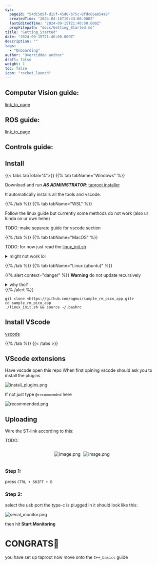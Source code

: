 ```yaml
---
sys:
  pageId: "54dc585f-d15f-45d0-b75c-8fdc66a854a8"
  createdTime: "2024-04-16T19:43:00.000Z"
  lastEditedTime: "2024-09-15T21:40:00.000Z"
  propFilepath: "docs/Getting_Started.md"
title: "Getting_Started"
date: "2024-09-15T21:40:00.000Z"
description: ""
tags:
  - "Onboarding"
author: "Overridden author"
draft: false
weight: 1
toc: false
icon: "rocket_launch"
---
```


## Computer Vision guide:

[link_to_page](86d45bc0-388b-4d26-8848-44f255f73d0e)

## ROS guide:

[link_to_page](3c76c1de-ec8f-46d6-8b0a-294005edc2d5)

## Controls guide:

## Install

{{< tabs tabTotal="4">}}
{{% tab tabName="Windows" %}}

Download and run _**AS ADMINISTRATOR**_: [taproot installer](https://github.com/Thornbots/TeachingFreshies/releases/tag/1.0)

It automatically installs all the tools and vscode.

{{% /tab %}}
{{% tab tabName="WSL" %}}

Follow the linux guide but currently some methods do not work (also ur kinda on ur own hehe)

TODO: make separate guide for vscode section

{{% /tab %}}
{{% tab tabName="MacOS" %}}

TODO: for now just read the [linux_init.sh](https://github.com/agmui/sample_rm_pico_app/blob/main/linux_init.sh)

<details>
<summary>might not work lol</summary>

`brew install libusb pkg-config`

Next install: [vscode](https://code.visualstudio.com/Download)

</details>

{{% /tab %}}
{{% tab tabName="Linux (ubuntu)" %}}

{{% alert context="danger" %}}
**Warning** do not update recursively
<details>
<summary>why tho?</summary>
There are some submodules that may go on for a while (like tinyusb) and I highly
recommend you don't need to get them.
If you want to see what submodules I update just look in `linux_init.sh`
</details>
{{% /alert %}}

```shell
git clone <https://github.com/agmui/sample_rm_pico_app.git>
cd sample_rm_pico_app
./linux_init.sh && source ~/.bashrc
```

## Install VScode

[vscode](https://code.visualstudio.com/Download)

{{% /tab %}}
{{< /tabs >}}

## VScode extensions

Have vscode open this repo
When first opining vscode should ask you to install the plugins

![install_plugins.png](https://prod-files-secure.s3.us-west-2.amazonaws.com/d518164a-d88e-44d1-a4ee-3adb3bd8bce0/89bd30f0-1825-4e77-867b-0a41ce370880/install_plugins.png?X-Amz-Algorithm=AWS4-HMAC-SHA256&X-Amz-Content-Sha256=UNSIGNED-PAYLOAD&X-Amz-Credential=ASIAZI2LB466UZGKEKBN%2F20250317%2Fus-west-2%2Fs3%2Faws4_request&X-Amz-Date=20250317T161015Z&X-Amz-Expires=3600&X-Amz-Security-Token=IQoJb3JpZ2luX2VjEPD%2F%2F%2F%2F%2F%2F%2F%2F%2F%2FwEaCXVzLXdlc3QtMiJGMEQCID2%2FAkO4pCTe%2F3azfFW8purzCbTsK9ZsaOaFZ3Xpps6cAiBe4%2F4b0XwMLn0SWEnCFrPPDGS4enpI4FgvDxbbFrLG9Sr%2FAwhJEAAaDDYzNzQyMzE4MzgwNSIM2c2dtn2F11FXvdZWKtwDX1UHqZmnye%2FiuKjj%2FJo%2BKy9c94Lh61PrDNBxXsLYUPQEQVQ%2BSeZLkbx%2FaF617Rd8zPe%2Fp6vn0phoQqAefpvZfiEvSo6NDD1tfVjIiyzDVYnGXLPB0ubnUw%2BRfE%2FpCmPHsEb3We3%2B%2B%2Ba4KLgmW2gTZ9DeT05XzQWM1jh4zZ3pUUW2iscmorvO9nSYwLZd7ac5XOeXduG76s9HrqMY%2BWL9szwIt%2BaKSGfqObul9ROssgkb5ZE5f4PFUSEtBGEJG2RmWR8kIKNUl2i52A%2F%2FB9MFWzeyUMyMbHRvpyotIUAp%2BMiNSoJr%2FwB2pZZLXsHWdkWcB9WQAmowqLkKWDMZoUfQk1pVH9EcZlK%2BZGeY4HFssOSpLjSyxDYtWsU5rn1K0j%2B%2FE7rQHGEs5LURLDtBOMRAXugVDs1aRo%2B0OQGjv%2Bz8w6jNdpBOieOSh2hl%2FMP%2FrDIZVxNmrHVQU2WwygQEcZQRILhUp2Yny%2BKPBtxLcjkZrlPWsfB%2BJWF2dPqIVyIm7lOggTxRqsq4u56sYTbbyJF9gtd%2Fsc2knZV4MzMG6aYU75VaLkNDVG5y0xSuPplXz6hhPHfpONkjVeVsF2%2F7U30J3bAda7Hdw0tO70yUz5WbCHTQB7Jy08FMClzMU04wzYjhvgY6pgEc4JbkQ4ihpCf%2BEXGxPRhQ9l0UDURBdsOzl5CxFla0pp1TDcMUTGdIVi83Geo0EL68DF8pOjfX3ePt4GXdhMnea9yVPPtbW76MbN5gxyKam0CyghV4PVGrJUDh4R8GrKlykadUyVioKPNpH%2Bv5PzThuYl%2BACfxrUQrpASOLQDScjZrj2kpQW0VOQ7DkAOizZy96tsZmVHu2%2BqADVOf7Mu%2FIhWH3wYI&X-Amz-Signature=a2c59109303eb470d8a6012246015c07b8bf90a51a740755eab60fd18447ac68&X-Amz-SignedHeaders=host&x-id=GetObject)

If not just type `@recommended` here  

![recommended.png](https://prod-files-secure.s3.us-west-2.amazonaws.com/d518164a-d88e-44d1-a4ee-3adb3bd8bce0/61e661e9-5d85-4dfc-be0d-8d2097a5e793/recommended.png?X-Amz-Algorithm=AWS4-HMAC-SHA256&X-Amz-Content-Sha256=UNSIGNED-PAYLOAD&X-Amz-Credential=ASIAZI2LB466UZGKEKBN%2F20250317%2Fus-west-2%2Fs3%2Faws4_request&X-Amz-Date=20250317T161015Z&X-Amz-Expires=3600&X-Amz-Security-Token=IQoJb3JpZ2luX2VjEPD%2F%2F%2F%2F%2F%2F%2F%2F%2F%2FwEaCXVzLXdlc3QtMiJGMEQCID2%2FAkO4pCTe%2F3azfFW8purzCbTsK9ZsaOaFZ3Xpps6cAiBe4%2F4b0XwMLn0SWEnCFrPPDGS4enpI4FgvDxbbFrLG9Sr%2FAwhJEAAaDDYzNzQyMzE4MzgwNSIM2c2dtn2F11FXvdZWKtwDX1UHqZmnye%2FiuKjj%2FJo%2BKy9c94Lh61PrDNBxXsLYUPQEQVQ%2BSeZLkbx%2FaF617Rd8zPe%2Fp6vn0phoQqAefpvZfiEvSo6NDD1tfVjIiyzDVYnGXLPB0ubnUw%2BRfE%2FpCmPHsEb3We3%2B%2B%2Ba4KLgmW2gTZ9DeT05XzQWM1jh4zZ3pUUW2iscmorvO9nSYwLZd7ac5XOeXduG76s9HrqMY%2BWL9szwIt%2BaKSGfqObul9ROssgkb5ZE5f4PFUSEtBGEJG2RmWR8kIKNUl2i52A%2F%2FB9MFWzeyUMyMbHRvpyotIUAp%2BMiNSoJr%2FwB2pZZLXsHWdkWcB9WQAmowqLkKWDMZoUfQk1pVH9EcZlK%2BZGeY4HFssOSpLjSyxDYtWsU5rn1K0j%2B%2FE7rQHGEs5LURLDtBOMRAXugVDs1aRo%2B0OQGjv%2Bz8w6jNdpBOieOSh2hl%2FMP%2FrDIZVxNmrHVQU2WwygQEcZQRILhUp2Yny%2BKPBtxLcjkZrlPWsfB%2BJWF2dPqIVyIm7lOggTxRqsq4u56sYTbbyJF9gtd%2Fsc2knZV4MzMG6aYU75VaLkNDVG5y0xSuPplXz6hhPHfpONkjVeVsF2%2F7U30J3bAda7Hdw0tO70yUz5WbCHTQB7Jy08FMClzMU04wzYjhvgY6pgEc4JbkQ4ihpCf%2BEXGxPRhQ9l0UDURBdsOzl5CxFla0pp1TDcMUTGdIVi83Geo0EL68DF8pOjfX3ePt4GXdhMnea9yVPPtbW76MbN5gxyKam0CyghV4PVGrJUDh4R8GrKlykadUyVioKPNpH%2Bv5PzThuYl%2BACfxrUQrpASOLQDScjZrj2kpQW0VOQ7DkAOizZy96tsZmVHu2%2BqADVOf7Mu%2FIhWH3wYI&X-Amz-Signature=cefefd46522efd1238f275dafb5d11e5e6eee88079e39561cd918603b1ffcea8&X-Amz-SignedHeaders=host&x-id=GetObject)

## Uploading

Wire the ST-link according to this:

TODO:

<div style="display: flex;flex-direction: row; column-gap:10px; max-width: 630px;justify-content: center;">
<div>

![image.png](https://prod-files-secure.s3.us-west-2.amazonaws.com/d518164a-d88e-44d1-a4ee-3adb3bd8bce0/210ecb78-1116-4d7b-b9b7-2292f66fa2c2/image.png?X-Amz-Algorithm=AWS4-HMAC-SHA256&X-Amz-Content-Sha256=UNSIGNED-PAYLOAD&X-Amz-Credential=ASIAZI2LB466X2L6HXOS%2F20250317%2Fus-west-2%2Fs3%2Faws4_request&X-Amz-Date=20250317T161021Z&X-Amz-Expires=3600&X-Amz-Security-Token=IQoJb3JpZ2luX2VjEPD%2F%2F%2F%2F%2F%2F%2F%2F%2F%2FwEaCXVzLXdlc3QtMiJHMEUCIFTSliAT0lFaCBe2ejUg6eV4C%2Fx3e%2FYlon61c9%2BhIbGWAiEApWXc8exzo6%2B6%2B9A%2FuVTBuY9TNFoNkifG8R12Y79YJecq%2FwMISRAAGgw2Mzc0MjMxODM4MDUiDM2uBIiSZS6iSl%2F2SyrcA9PYTHAdoYIBCTJjsFzkfYGcYUuG9Q96D8IEU250bTnpjS8tvIBpmRSxq1mY62m43KGLD4wlOfL9Q50nXU%2BcaypRH9YQzffvh2gmhtgVkSN%2FTIWu%2F0ZU7Fh2Ko75cgEXyyX8nmg3OkocD4k%2Bnw6AcDLf8l9VFPvDeK0iqE%2F%2B1NkUdQxDXHYRMCw1ovUkkMmbrU63FrN4U7pRRcaqdxNro4TrOOctMqqsOOSrhfiace2EYxI0hmRvSWMxZjRHYZTq9iR2ESG0ut%2BoXT9D%2BOB8QI8JxJQ3H28m9UIB%2Bh3CzbwCsubQx4R0TaL8UcVItFaNmO5Ty1iB1R2jYCBN%2FMPfDrlDHflAhCPGFBkPNZTe6622ZQr7s0NnFYj6WwIaJa1guYKuCJafvYGfGvClrAcWWNoXYAx3jn%2Fl%2BbgyUgvI1Sl%2BPQsizYRPeSJQNRv6TmDFKTWhGQzs9sfBZX1xS4Q43TzlJJBubhqjigph29T3rBhgooub%2FXcW9KhOGNukwGOGKdRCah76XA1h09m0qqmSgJqLIiPElCT0lr4e%2Fr7PoEeEMqEkkUL7LGPP8FVSoKQe5WWMF5tppne1I%2BMnJ1OK7iPNTsMQgPHXVpQVA6rDxeLsNjVAqoYw6bvMyFhgMO2I4b4GOqUBoNfJnHEfNV%2B5ySm2X6RxTtGRE1zXFV6xTKi1Oy5lxYbEIfmnx%2BMudr07IXdpGvd%2BJQdpT2z3W2S0s1DfwXAKR5pxPZJOQ27k3GGhwVpgAhiWe6B5i21OtifwD9yhSTlFoECAUEfW%2BP7En9xE7i3G5JzHEdAGagbtbrk52PRHyLj%2BlAk%2FeNmKxTm5CfSc6Zz3mljEt%2B6h17aA9WKqoXPvmyGIuXK9&X-Amz-Signature=d23cd7c1a26822518397c3080a9e6cef08bbc823da960848fc03a37053ddbbd2&X-Amz-SignedHeaders=host&x-id=GetObject)

</div>
<div>

![image.png](https://prod-files-secure.s3.us-west-2.amazonaws.com/d518164a-d88e-44d1-a4ee-3adb3bd8bce0/33a0fd0f-8ca6-4a86-8e09-26e95ded1fff/image.png?X-Amz-Algorithm=AWS4-HMAC-SHA256&X-Amz-Content-Sha256=UNSIGNED-PAYLOAD&X-Amz-Credential=ASIAZI2LB46647EFALHH%2F20250317%2Fus-west-2%2Fs3%2Faws4_request&X-Amz-Date=20250317T161022Z&X-Amz-Expires=3600&X-Amz-Security-Token=IQoJb3JpZ2luX2VjEPD%2F%2F%2F%2F%2F%2F%2F%2F%2F%2FwEaCXVzLXdlc3QtMiJHMEUCIQDV%2BgENyt9NJ5OsrKIk0ev6wNu9jsyednIL7OUJRc08ZQIgQTDItrMnIGOgsBmB8S8z3n0PELzAWDIqBP4vubWe%2F54q%2FwMISRAAGgw2Mzc0MjMxODM4MDUiDJI497bnXcciIcUSyCrcAwd7wH%2BIuB1A8tWxJK0koAMU3%2FRmtKkLcWhryVv%2FkqbZE53cDkjbw0vcoCj7OVr%2F%2Bn%2BGqff2dv29d1CgybwCOwXBwS8a%2Bmvu4F6yYMw2W4u0kdwpjdrW6K70P3IHO899SJTP6OtfpLF2sMJtWxZRGtnKTM804XXfKXZGXFfnxqBACTehwg1Y%2B0NybqfGXWyhszbXqMplcR00xYYJdeCKKBm9uknOggIw6P%2B%2BdnXe3DZzvFtRFnRKTNFNJKqJgmBUhivm8Wh5cYd5liYRApyqxoFWvVLSJuAm12G4VYBkRgXonhwbveZ6HKZdRRsFTOgqhiy%2BS2XDJe1Z%2BJOPpW%2BbnA%2FrV9nl8JQ%2Fui9GrpLVsBgaD86jKKkkWphRdxu3%2BjCkedqzu4n6L9EgoosaGdih9L0PXmrDDNue7SICEwI78pqo5PP7GhhXSR6ZeooS4Oo6YO58Qz9A6WAuBPATGJxpMjgUCBLbvZnMeizKY%2FzbdP8ZT%2BpXpvHlAohr2DhDQqqRVLqk9C2GQwN%2BfFrdEvnxsL8o1k2%2FmVVoDvesTJHFr55x1XkpLiM5h%2F7GvRk8zXp5hCparLTLvolVuGZeruiLvJIG%2BzJZNeoka8vFerX5wLyi0t1NBqACGRvhCJiPMKuI4b4GOqUBSHWx%2BnMzF1v3HtgsXjtiIyBNDQ3mIp5TxPz8MO0FkKTj7MQ9jpZhtApsAL9Chu2oiiqPpUAKSEnIWgMxXSTCmZS1%2FxS02CbeckzEpXhuTuBD5IqJRdZL7uN21ygSm3Melja5UTG8TBdQ5JAzZglKzFu88sUU9DXQ7SyAZnYbj6WHezW9MseN6IvLz5D8QXYJTtTEdWI%2FL8AbsoEy1OoVzT7qUM7E&X-Amz-Signature=ec42cddf7235cb0029462734542c83ef9f32405319fbc8234fcb9fbbf14e386c&X-Amz-SignedHeaders=host&x-id=GetObject)

</div>
</div>

### Step 1:

press `CTRL + SHIFT + B`

### Step 2:

select the usb port the type-c is plugged in it should look like this:

![serial_monitor.png](https://prod-files-secure.s3.us-west-2.amazonaws.com/d518164a-d88e-44d1-a4ee-3adb3bd8bce0/f03f4774-05d4-4393-b6a0-d5efb6d315ab/serial_monitor.png?X-Amz-Algorithm=AWS4-HMAC-SHA256&X-Amz-Content-Sha256=UNSIGNED-PAYLOAD&X-Amz-Credential=ASIAZI2LB466UZGKEKBN%2F20250317%2Fus-west-2%2Fs3%2Faws4_request&X-Amz-Date=20250317T161015Z&X-Amz-Expires=3600&X-Amz-Security-Token=IQoJb3JpZ2luX2VjEPD%2F%2F%2F%2F%2F%2F%2F%2F%2F%2FwEaCXVzLXdlc3QtMiJGMEQCID2%2FAkO4pCTe%2F3azfFW8purzCbTsK9ZsaOaFZ3Xpps6cAiBe4%2F4b0XwMLn0SWEnCFrPPDGS4enpI4FgvDxbbFrLG9Sr%2FAwhJEAAaDDYzNzQyMzE4MzgwNSIM2c2dtn2F11FXvdZWKtwDX1UHqZmnye%2FiuKjj%2FJo%2BKy9c94Lh61PrDNBxXsLYUPQEQVQ%2BSeZLkbx%2FaF617Rd8zPe%2Fp6vn0phoQqAefpvZfiEvSo6NDD1tfVjIiyzDVYnGXLPB0ubnUw%2BRfE%2FpCmPHsEb3We3%2B%2B%2Ba4KLgmW2gTZ9DeT05XzQWM1jh4zZ3pUUW2iscmorvO9nSYwLZd7ac5XOeXduG76s9HrqMY%2BWL9szwIt%2BaKSGfqObul9ROssgkb5ZE5f4PFUSEtBGEJG2RmWR8kIKNUl2i52A%2F%2FB9MFWzeyUMyMbHRvpyotIUAp%2BMiNSoJr%2FwB2pZZLXsHWdkWcB9WQAmowqLkKWDMZoUfQk1pVH9EcZlK%2BZGeY4HFssOSpLjSyxDYtWsU5rn1K0j%2B%2FE7rQHGEs5LURLDtBOMRAXugVDs1aRo%2B0OQGjv%2Bz8w6jNdpBOieOSh2hl%2FMP%2FrDIZVxNmrHVQU2WwygQEcZQRILhUp2Yny%2BKPBtxLcjkZrlPWsfB%2BJWF2dPqIVyIm7lOggTxRqsq4u56sYTbbyJF9gtd%2Fsc2knZV4MzMG6aYU75VaLkNDVG5y0xSuPplXz6hhPHfpONkjVeVsF2%2F7U30J3bAda7Hdw0tO70yUz5WbCHTQB7Jy08FMClzMU04wzYjhvgY6pgEc4JbkQ4ihpCf%2BEXGxPRhQ9l0UDURBdsOzl5CxFla0pp1TDcMUTGdIVi83Geo0EL68DF8pOjfX3ePt4GXdhMnea9yVPPtbW76MbN5gxyKam0CyghV4PVGrJUDh4R8GrKlykadUyVioKPNpH%2Bv5PzThuYl%2BACfxrUQrpASOLQDScjZrj2kpQW0VOQ7DkAOizZy96tsZmVHu2%2BqADVOf7Mu%2FIhWH3wYI&X-Amz-Signature=31d41a7234014b3e3d64eadb89e162645681bbfa9fabd67cd84bf41e8b6b7829&X-Amz-SignedHeaders=host&x-id=GetObject)

then hit **Start Monitoring**

# CONGRATS🎉

you have set up taproot now move onto the `C++_basics` guide
